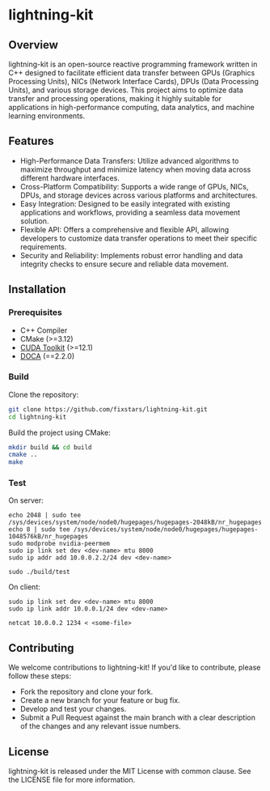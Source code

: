 # lightning-kit

## Overview
lightning-kit is an open-source reactive programming framework written in C++ designed to facilitate efficient data transfer between GPUs (Graphics Processing Units), NICs (Network Interface Cards), DPUs (Data Processing Units), and various storage devices.
This project aims to optimize data transfer and processing operations, making it highly suitable for applications in high-performance computing, data analytics, and machine learning environments.

## Features
- High-Performance Data Transfers: Utilize advanced algorithms to maximize throughput and minimize latency when moving data across different hardware interfaces.
- Cross-Platform Compatibility: Supports a wide range of GPUs, NICs, DPUs, and storage devices across various platforms and architectures.
- Easy Integration: Designed to be easily integrated with existing applications and workflows, providing a seamless data movement solution.
- Flexible API: Offers a comprehensive and flexible API, allowing developers to customize data transfer operations to meet their specific requirements.
- Security and Reliability: Implements robust error handling and data integrity checks to ensure secure and reliable data movement.

## Installation
### Prerequisites
- C++ Compiler
- CMake (>=3.12)
- [CUDA Toolkit](https://developer.nvidia.com/cuda-toolkit) (>=12.1)
- [DOCA](https://developer.nvidia.com/networking/doca) (==2.2.0)

### Build
Clone the repository:
```bash
git clone https://github.com/fixstars/lightning-kit.git
cd lightning-kit
```

Build the project using CMake:
```bash
mkdir build && cd build
cmake ..
make
```

### Test

On server:
```
echo 2048 | sudo tee /sys/devices/system/node/node0/hugepages/hugepages-2048kB/nr_hugepages
echo 8 | sudo tee /sys/devices/system/node/node0/hugepages/hugepages-1048576kB/nr_hugepages
sudo modprobe nvidia-peermem
sudo ip link set dev <dev-name> mtu 8000
sudo ip addr add 10.0.0.2.2/24 dev <dev-name>

sudo ./build/test
```

On client:
```
sudo ip link set dev <dev-name> mtu 8000
sudo ip link addr 10.0.0.1/24 dev <dev-name>

netcat 10.0.0.2 1234 < <some-file>
```

## Contributing
We welcome contributions to lightning-kit! If you'd like to contribute, please follow these steps:

- Fork the repository and clone your fork.
- Create a new branch for your feature or bug fix.
- Develop and test your changes.
- Submit a Pull Request against the main branch with a clear description of the changes and any relevant issue numbers.

## License
lightning-kit is released under the MIT License with common clause. See the LICENSE file for more information.
